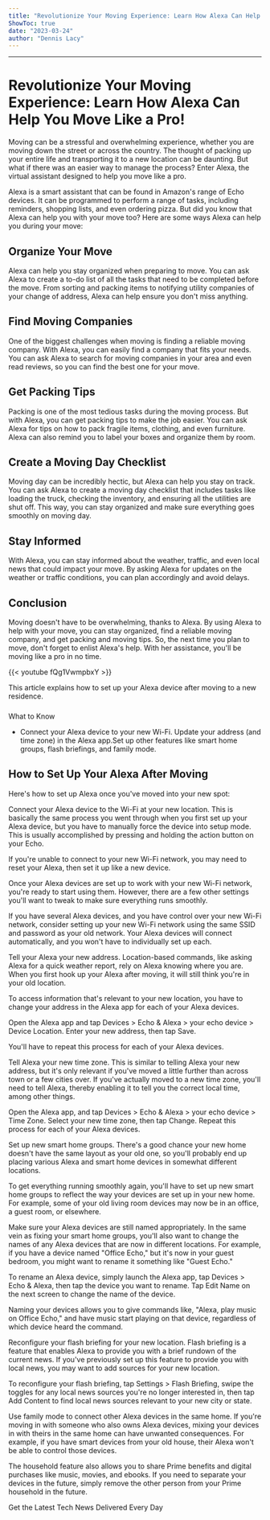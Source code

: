 ```yaml
---
title: "Revolutionize Your Moving Experience: Learn How Alexa Can Help You Move Like a Pro!"
ShowToc: true 
date: "2023-03-24"
author: "Dennis Lacy"
---
```

*****
# Revolutionize Your Moving Experience: Learn How Alexa Can Help You Move Like a Pro!

Moving can be a stressful and overwhelming experience, whether you are moving down the street or across the country. The thought of packing up your entire life and transporting it to a new location can be daunting. But what if there was an easier way to manage the process? Enter Alexa, the virtual assistant designed to help you move like a pro.

Alexa is a smart assistant that can be found in Amazon's range of Echo devices. It can be programmed to perform a range of tasks, including reminders, shopping lists, and even ordering pizza. But did you know that Alexa can help you with your move too? Here are some ways Alexa can help you during your move:

## Organize Your Move

Alexa can help you stay organized when preparing to move. You can ask Alexa to create a to-do list of all the tasks that need to be completed before the move. From sorting and packing items to notifying utility companies of your change of address, Alexa can help ensure you don't miss anything.

## Find Moving Companies

One of the biggest challenges when moving is finding a reliable moving company. With Alexa, you can easily find a company that fits your needs. You can ask Alexa to search for moving companies in your area and even read reviews, so you can find the best one for your move.

## Get Packing Tips

Packing is one of the most tedious tasks during the moving process. But with Alexa, you can get packing tips to make the job easier. You can ask Alexa for tips on how to pack fragile items, clothing, and even furniture. Alexa can also remind you to label your boxes and organize them by room.

## Create a Moving Day Checklist

Moving day can be incredibly hectic, but Alexa can help you stay on track. You can ask Alexa to create a moving day checklist that includes tasks like loading the truck, checking the inventory, and ensuring all the utilities are shut off. This way, you can stay organized and make sure everything goes smoothly on moving day.

## Stay Informed

With Alexa, you can stay informed about the weather, traffic, and even local news that could impact your move. By asking Alexa for updates on the weather or traffic conditions, you can plan accordingly and avoid delays.

## Conclusion

Moving doesn't have to be overwhelming, thanks to Alexa. By using Alexa to help with your move, you can stay organized, find a reliable moving company, and get packing and moving tips. So, the next time you plan to move, don't forget to enlist Alexa's help. With her assistance, you'll be moving like a pro in no time.

{{< youtube fQg1VwmpbxY >}} 




This article explains how to set up your Alexa device after moving to a new residence.

 
### 
What to Know
 
- Connect your Alexa device to your new Wi-Fi. Update your address (and time zone) in the Alexa app.Set up other features like smart home groups, flash briefings, and family mode.

 
##   How to Set Up Your Alexa After Moving  
 

Here's how to set up Alexa once you've moved into your new spot:

 

Connect your Alexa device to the Wi-Fi at your new location. This is basically the same process you went through when you first set up your Alexa device, but you have to manually force the device into setup mode. This is usually accomplished by pressing and holding the action button on your Echo.

 

If you're unable to connect to your new Wi-Fi network, you may need to reset your Alexa, then set it up like a new device.

 

Once your Alexa devices are set up to work with your new Wi-Fi network, you're ready to start using them. However, there are a few other settings you'll want to tweak to make sure everything runs smoothly.

 
If you have several Alexa devices, and you have control over your new Wi-Fi network, consider setting up your new Wi-Fi network using the same SSID and password as your old network. Your Alexa devices will connect automatically, and you won't have to individually set up each.
 

Tell your Alexa your new address. Location-based commands, like asking Alexa for a quick weather report, rely on Alexa knowing where you are. When you first hook up your Alexa after moving, it will still think you're in your old location.

 

To access information that's relevant to your new location, you have to change your address in the Alexa app for each of your Alexa devices.

 

Open the Alexa app and tap Devices > Echo & Alexa > your echo device > Device Location. Enter your new address, then tap Save.

 
You'll have to repeat this process for each of your Alexa devices.
 

Tell Alexa your new time zone. This is similar to telling Alexa your new address, but it's only relevant if you've moved a little further than across town or a few cities over. If you've actually moved to a new time zone, you'll need to tell Alexa, thereby enabling it to tell you the correct local time, among other things.

 

Open the Alexa app, and tap Devices > Echo & Alexa > your echo device > Time Zone. Select your new time zone, then tap Change. Repeat this process for each of your Alexa devices.

 

Set up new smart home groups. There's a good chance your new home doesn't have the same layout as your old one, so you'll probably end up placing various Alexa and smart home devices in somewhat different locations.

 

To get everything running smoothly again, you'll have to set up new smart home groups to reflect the way your devices are set up in your new home. For example, some of your old living room devices may now be in an office, a guest room, or elsewhere.

 

Make sure your Alexa devices are still named appropriately. In the same vein as fixing your smart home groups, you'll also want to change the names of any Alexa devices that are now in different locations. For example, if you have a device named "Office Echo," but it's now in your guest bedroom, you might want to rename it something like "Guest Echo."

 

To rename an Alexa device, simply launch the Alexa app, tap Devices > Echo & Alexa, then tap the device you want to rename. Tap Edit Name on the next screen to change the name of the device.

 
Naming your devices allows you to give commands like, "Alexa, play music on Office Echo," and have music start playing on that device, regardless of which device heard the command.
 

Reconfigure your flash briefing for your new location. Flash briefing is a feature that enables Alexa to provide you with a brief rundown of the current news. If you've previously set up this feature to provide you with local news, you may want to add sources for your new location.

 

To reconfigure your flash briefing, tap Settings > Flash Briefing, swipe the toggles for any local news sources you're no longer interested in, then tap Add Content to find local news sources relevant to your new city or state.

 

Use family mode to connect other Alexa devices in the same home. If you're moving in with someone who also owns Alexa devices, mixing your devices in with theirs in the same home can have unwanted consequences. For example, if you have smart devices from your old house, their Alexa won't be able to control those devices.

 
The household feature also allows you to share Prime benefits and digital purchases like music, movies, and ebooks. If you need to separate your devices in the future, simply remove the other person from your Prime household in the future.
 

Get the Latest Tech News Delivered Every Day




